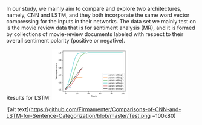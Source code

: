 In our study, we mainly aim to compare and explore two architectures, namely, CNN and LSTM, and they both incorporate the same word vector compressing for the inputs in their networks. The data set we mainly test on is the movie review data that is for sentiment analysis (MR), and it is formed by collections of movie-review documents labeled with respect to their overall sentiment polarity (positive or negative).

Results for LSTM:
<img src="https://github.com/Firmamenter/Comparisons-of-CNN-and-LSTM-for-Sentence-Categorization/blob/master/Train.png" width="200">

![alt text](https://github.com/Firmamenter/Comparisons-of-CNN-and-LSTM-for-Sentence-Categorization/blob/master/Test.png =100x80)
